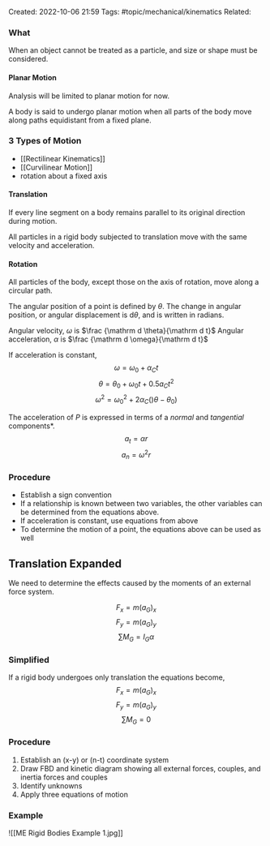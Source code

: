 Created: 2022-10-06 21:59
Tags: #topic/mechanical/kinematics
Related: 

### What
When an object cannot be treated as a particle, and size or shape must be considered.

#### Planar Motion
Analysis will be limited to planar motion for now.

A body is said to undergo planar motion when all parts of the body move along paths equidistant from a fixed plane.

### 3 Types of Motion
- [[Rectilinear Kinematics]]
- [[Curvilinear Motion]]
- rotation about a fixed axis

#### Translation
If every line segment on a body remains parallel to its original direction during motion.

All particles in a rigid body subjected to translation move with the same velocity and acceleration.

#### Rotation
All particles of the body, except those on the axis of rotation, move along a circular path.

The angular position of a point is defined by $\theta$.
The change in angular position, or angular displacement is $\mathrm d \theta$, and is written in radians.

Angular velocity, $\omega$ is $\frac {\mathrm d \theta}{\mathrm d t}$
Angular acceleration, $\alpha$ is $\frac {\mathrm d \omega}{\mathrm d t}$

If acceleration is constant,
$$\omega = \omega_0 + \alpha_Ct$$
$$\theta = \theta_0 + \omega_0t + 0.5 a_Ct^2$$
$$\omega^2 = \omega_0^2 + 2\alpha_C()\theta -\theta_0)$$

The acceleration of $P$ is expressed in terms of a *normal* and *tangential* components*.
$$a_t = \alpha r$$
$$a_n = \omega^2 r$$

### Procedure
- Establish a sign convention
- If a relationship is known between two variables, the other variables can be determined from the equations above.
- If acceleration is constant, use equations from above
- To determine the motion of a point, the equations above can be used as well

## Translation Expanded 
We need to determine the effects caused by the moments of an external force system.

$$F_x = m(a_G)_x$$
$$F_y = m(a_G)_y$$
$$\sum M_G = I_G \alpha$$

### Simplified
If a rigid body undergoes only translation the equations become,
$$F_x = m(a_G)_x$$
$$F_y = m(a_G)_y$$
$$\sum M_G = 0$$

### Procedure
1. Establish an (x-y) or (n-t) coordinate system
2. Draw FBD and kinetic diagram showing all external forces, couples, and inertia forces and couples
3. Identify unknowns
4. Apply three equations of motion

### Example
![[ME Rigid Bodies Example 1.jpg]]